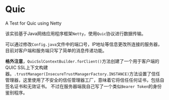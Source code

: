 # Quic
A Test for Quic using Netty

该实验基于Java网络应用程序框架`Netty`，使用`Quic`协议进行数据传输。

可以通过修改`Config.java`文件中的端口号，IP地址等信息更改所连接的服务器，目前对客户端和服务端只写了简单的消息传递功能。

**格外注意**，`QuicSslContextBuilder.forClient()`方法创建了一个用于客户端的QUIC SSL上下文构建器。`.trustManager(InsecureTrustManagerFactory.INSTANCE)`方法设置了信任管理器，这里使用了不安全的信任管理器工厂，意味着它将信任任何证书，包括自签名证书和无效证书。
不过在服务器端我自己写了一个类似`Bearer Token`的身份鉴别程序。